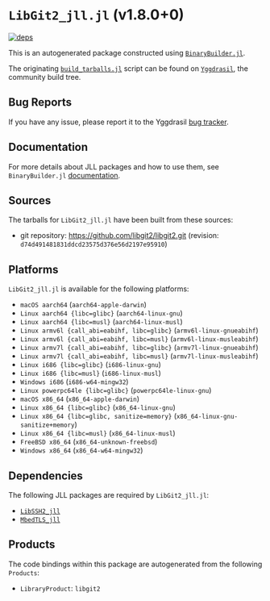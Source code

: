# `LibGit2_jll.jl` (v1.8.0+0)

[![deps](https://juliahub.com/docs/LibGit2_jll/deps.svg)](https://juliahub.com/ui/Packages/LibGit2_jll/nfCpg?page=2)

This is an autogenerated package constructed using [`BinaryBuilder.jl`](https://github.com/JuliaPackaging/BinaryBuilder.jl).

The originating [`build_tarballs.jl`](https://github.com/JuliaPackaging/Yggdrasil/blob/1df8f0745f68f8a0571441f6129c0b94c88d517c/L/LibGit2/build_tarballs.jl) script can be found on [`Yggdrasil`](https://github.com/JuliaPackaging/Yggdrasil/), the community build tree.

## Bug Reports

If you have any issue, please report it to the Yggdrasil [bug tracker](https://github.com/JuliaPackaging/Yggdrasil/issues).

## Documentation

For more details about JLL packages and how to use them, see `BinaryBuilder.jl` [documentation](https://docs.binarybuilder.org/stable/jll/).

## Sources

The tarballs for `LibGit2_jll.jl` have been built from these sources:

* git repository: https://github.com/libgit2/libgit2.git (revision: `d74d491481831ddcd23575d376e56d2197e95910`)

## Platforms

`LibGit2_jll.jl` is available for the following platforms:

* `macOS aarch64` (`aarch64-apple-darwin`)
* `Linux aarch64 {libc=glibc}` (`aarch64-linux-gnu`)
* `Linux aarch64 {libc=musl}` (`aarch64-linux-musl`)
* `Linux armv6l {call_abi=eabihf, libc=glibc}` (`armv6l-linux-gnueabihf`)
* `Linux armv6l {call_abi=eabihf, libc=musl}` (`armv6l-linux-musleabihf`)
* `Linux armv7l {call_abi=eabihf, libc=glibc}` (`armv7l-linux-gnueabihf`)
* `Linux armv7l {call_abi=eabihf, libc=musl}` (`armv7l-linux-musleabihf`)
* `Linux i686 {libc=glibc}` (`i686-linux-gnu`)
* `Linux i686 {libc=musl}` (`i686-linux-musl`)
* `Windows i686` (`i686-w64-mingw32`)
* `Linux powerpc64le {libc=glibc}` (`powerpc64le-linux-gnu`)
* `macOS x86_64` (`x86_64-apple-darwin`)
* `Linux x86_64 {libc=glibc}` (`x86_64-linux-gnu`)
* `Linux x86_64 {libc=glibc, sanitize=memory}` (`x86_64-linux-gnu-sanitize+memory`)
* `Linux x86_64 {libc=musl}` (`x86_64-linux-musl`)
* `FreeBSD x86_64` (`x86_64-unknown-freebsd`)
* `Windows x86_64` (`x86_64-w64-mingw32`)

## Dependencies

The following JLL packages are required by `LibGit2_jll.jl`:

* [`LibSSH2_jll`](https://github.com/JuliaBinaryWrappers/LibSSH2_jll.jl)
* [`MbedTLS_jll`](https://github.com/JuliaBinaryWrappers/MbedTLS_jll.jl)

## Products

The code bindings within this package are autogenerated from the following `Products`:

* `LibraryProduct`: `libgit2`
